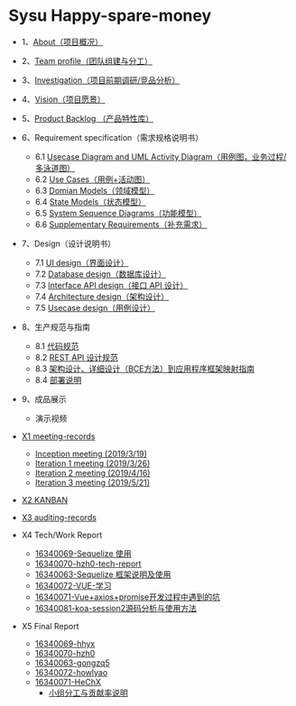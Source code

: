# Sysu Happy-spare-money

- 1、[About（项目概况）](https://hhhghh.github.io/Dashboard/01-About)
- 2、[Team profile（团队组建与分工）](https://hhhghh.github.io/Dashboard/02-Team-profile)
- 3、[Investigation（项目前期调研/竞品分析）](https://hhhghh.github.io/Dashboard/03-Investigation)
- 4、[Vision（项目愿景）](https://hhhghh.github.io/Dashboard/04-Vision)
- 5、[Product Backlog （产品特性库）](https://hhhghh.github.io/Dashboard/05-Product-Backlog)
- 6、Requirement specification（需求规格说明书）
  - 6.1 [Usecase Diagram and UML Activity Diagram（用例图，业务过程/多泳道图）](https://hhhghh.github.io/Dashboard/06-01-usecase-diagram)
  - 6.2 [Use Cases（用例+活动图）](https://hhhghh.github.io/Dashboard/06-02-use-cases)
  - 6.3 [Domian Models（领域模型）](https://hhhghh.github.io/Dashboard/06-03-domian_model)
  - 6.4 [State Models（状态模型）](https://hhhghh.github.io/Dashboard/06-04-state_model)
  - 6.5 [System Sequence Diagrams（功能模型）](https://hhhghh.github.io/Dashboard/06-05-system-sequence-diagrams)
  - 6.6 [Supplementary Requirements（补充需求）](https://hhhghh.github.io/Dashboard/06-06-supplementary-requirements)
- 7、Design（设计说明书）
  - 7.1 [UI design（界面设计）](https://hhhghh.github.io/Dashboard/07-01-UI-design-prototype)
  - 7.2 [Database design（数据库设计）](https://hhhghh.github.io/Dashboard/07-02-Database-design)
  - 7.3 [Interface API design（接口 API 设计）](https://hhhghh.github.io/API-document/public)
  - 7.4 [Architecture design（架构设计）](https://hhhghh.github.io/Dashboard/07-04-software-architecture)
  - 7.5 [Usecase design（用例设计）](https://hhhghh.github.io/Dashboard/07-05-Usecase-design)
- 8、生产规范与指南
  - 8.1 [代码规范 ](https://hhhghh.github.io/Dashboard/08-01-coding-standard)
  - 8.2 [REST API 设计规范 ](https://hhhghh.github.io/Dashboard/08-02-RESTful-api-design-standard)
  - 8.3 [架构设计、详细设计（BCE方法）到应用程序框架映射指南 ](https://hhhghh.github.io/Dashboard/08-03-relationship-between-ECB-framework-directory-design-logic-archit)
  - 8.4 [部署说明](https://hhhghh.github.io/Dashboard/08-04-deployment-doc)
- 9、成品展示
  
  - 演示视频
- [X1 meeting-records](https://hhhghh.github.io/Dashboard/X1-inception-meeting)
  - [Inception meeting (2019/3/19)](https://hhhghh.github.io/Dashboard/Inception-meeting)
  - [Iteration 1 meeting (2019/3/26)](https://hhhghh.github.io/Dashboard/Iteration-1-meeting)
  - [Iteration 2 meeting (2019/4/16)](https://hhhghh.github.io/Dashboard/Iteration-2-meeting)
  - [Iteration 3 meeting (2019/5/21)](https://hhhghh.github.io/Dashboard/Iteration-3-meeting)
- [X2 KANBAN](https://github.com/hhhghh/Dashboard/projects?query=is%3Aclosed)
- [X3 auditing-records](https://hhhghh.github.io/Dashboard/X3-auditing-records)
- X4 Tech/Work Report
  - [16340069-Sequelize 使用](https://blog.csdn.net/qq_36159989/article/details/93380959)
  - [16340070-hzh0-tech-report](https://hhhghh.github.io/Dashboard/16340070-hzh0-tech-report)
  - [16340063-Sequelize 框架说明及使用](https://gongzq5.github.io/posts/Use-sequelize-ORM-in-Nodejs-2019-06-23/)
  - [16340072-VUE-学习](https://blog.csdn.net/Howlyao/article/details/93374044)
  - [16340071-Vue+axios+promise开发过程中遇到的坑](https://blog.csdn.net/he__changxing/article/details/93394671)
  - [16340081-koa-session2源码分析与使用方法](https://huang-junjie.github.io/2019/05/28/koa-session2%E6%BA%90%E7%A0%81%E5%88%86%E6%9E%90%E4%B8%8E%E4%BD%BF%E7%94%A8%E6%96%B9%E6%B3%95/)
- X5 Final Report
  - [16340069-hhyx](https://hhhghh.github.io/Dashboard/16340069-hhyx)
  - [16340070-hzh0](https://hhhghh.github.io/Dashboard/16340070-hzh0-final-report)
  - [16340063-gongzq5](https://hhhghh.github.io/Dashboard/final%20report/16340063%20gongzq5)
  - [16340072-howlyao](https://hhhghh.github.io/Dashboard/16340072-howlyao-final-report)
  - [16340071-HeChX](https://hhhghh.github.io/Dashboard/16340071-HeChX)
	- [小组分工与贡献率说明](https://hhhghh.github.io/Dashboard/小组分工与贡献率说明)